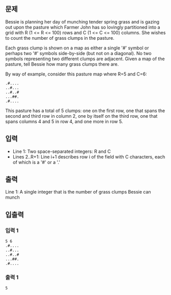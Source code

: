 ## 문제

Bessie is planning her day of munching tender spring grass and is gazing out upon the pasture which Farmer John has so lovingly partitioned into a grid with R (1 <= R <= 100) rows and C (1 <= C <= 100) columns. She wishes to count the number of grass clumps in the pasture.

Each grass clump is shown on a map as either a single '#' symbol or perhaps two '#' symbols side-by-side (but not on a diagonal). No two symbols representing two different clumps are adjacent. Given a map of the pasture, tell Bessie how many grass clumps there are.

By way of example, consider this pasture map where R=5 and C=6:

```
.#....
..#...
..#..#
...##.
.#....
```

This pasture has a total of 5 clumps: one on the first row, one that spans the second and third row in column 2, one by itself on the third row, one that spans columns 4 and 5 in row 4, and one more in row 5.

## 입력

- Line 1: Two space-separated integers: R and C
- Lines 2..R+1: Line i+1 describes row i of the field with C characters, each of which is a '#' or a '.'

## 출력

Line 1: A single integer that is the number of grass clumps Bessie can munch

## 입출력

### 입력 1

```
5 6
.#....
..#...
..#..#
...##.
.#....
```

### 출력 1

```
5
```
